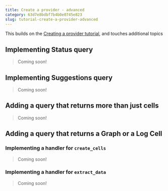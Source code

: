 ```yaml
---
title: Create a provider - advanced
category: 63d7e8bdbf7b4b0e0745e823
slug: tutorial-create-a-provider-advanced
---
```


This builds on the [Creating a provider tutorial](doc:create-a-provider), and touches additional topics

## Implementing Status query

> Coming soon!

## Implementing Suggestions query

> Coming soon!

## Adding a query that returns more than just cells

> Coming soon!

## Adding a query that returns a Graph or a Log Cell

### Implementing a handler for `create_cells`

> Coming soon!

### Implementing a handler for `extract_data`

> Coming soon!

